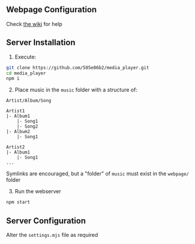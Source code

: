 ## Webpage Configuration
Check [the wiki](https://github.com/505e06b2/media_player/wiki) for help
## Server Installation

1. Execute:
```sh
git clone https://github.com/505e06b2/media_player.git
cd media_player
npm i
```
2. Place music in the `music` folder with a structure of:
```
Artist/Album/Song

Artist1
|- Album1
	|- Song1
	|- Song2
|- Album2
	|- Song1

Artist2
|- Album1
	|- Song1
...
```
Symlinks are encouraged, but a "folder" of `music` must exist in the `webpage/` folder

3. Run the webserver
```sh
npm start
```

## Server Configuration

Alter the `settings.mjs` file as required
